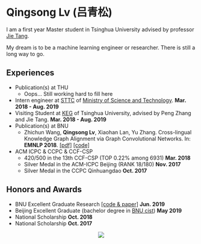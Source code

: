 # Qingsong Lv (吕青松)

I am a first year Master student in Tsinghua University advised by professor [Jie Tang](http://keg.cs.tsinghua.edu.cn/jietang/).

My dream is to be a machine learning engineer or researcher. There is still a long way to go.

## Experiences

* Publication(s) at THU
    * Oops... Still working hard to fill here
* Intern engineer at [STTC](https://www.italents.cn/) of [Ministry of Science and Technology](http://www.most.gov.cn/). **Mar. 2018 - Aug. 2019**
* Visiting Student at [KEG](http://keg.cs.tsinghua.edu.cn/) of Tsinghua University, advised by Peng Zhang and Jie Tang. **Mar. 2018 - Aug. 2019**
* Publication(s) at BNU
    * Zhichun Wang, **Qingsong Lv**, Xiaohan Lan, Yu Zhang. Cross-lingual Knowledge Graph Alignment via Graph Convolutional Networks. In: **EMNLP 2018**. [[pdf]](https://www.aclweb.org/anthology/D18-1032) [[code]](https://github.com/1049451037/GCN-Align)
* ACM ICPC & CCPC & CCF-CSP
    * 420/500 in the 13th CCF-CSP (TOP 0.22% among 6931) **Mar. 2018**
    * Silver Medal in the ACM-ICPC Beijing (RANK 18/180) **Nov. 2017**
    * Silver Medal in the CCPC Qinhuangdao **Oct. 2017**

## Honors and Awards

* BNU Excellent Graduate Research [[code & paper]](https://github.com/1049451037/HIN-Align) **Jun. 2019**
* Beijing Excellent Graduate (bachelor degree in [BNU cist](http://cisten.bnu.edu.cn/)) **May 2019**
* National Scholarship **Oct. 2018**
* National Scholarship **Oct. 2017**

<div align="center">
<img src="https://www.simple-counter.com/hit.php?id=zeendac&nd=9&nc=4&bc=1"/>
</div>